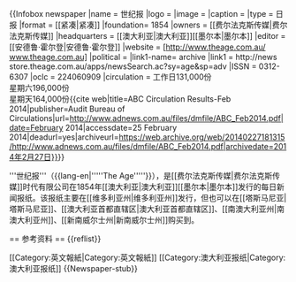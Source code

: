 {{Infobox newspaper
|name      = 世纪报
|logo      = 
|image     = 
|caption   = 
|type      = 日报
|format    = [[紧凑|紧凑]]
|foundation= 1854
|owners    = [[费尔法克斯传媒|费尔法克斯传媒]]
|headquarters = [[澳大利亚|澳大利亚]][[墨尔本|墨尔本]]
|editor    = [[安德鲁·霍尔登|安德鲁·霍尔登]]
|website   = [http://www.theage.com.au/ www.theage.com.au]
|political = 
|link1-name= archive
|link1     = http://news store.theage.com.au/apps/newsSearch.ac?sy=age&sp=adv
|ISSN      = 0312-6307
|oclc      = 224060909
|circulation = 工作日131,000份<br>星期六196,000份<br>星期天164,000份<ref name=ABCDecember2013>{{cite web|title=ABC Circulation Results-Feb 2014|publisher=Audit Bureau of Circulations|url=http://www.adnews.com.au/files/dmfile/ABC_Feb2014.pdf|date=February 2014|accessdate=25 February 2014|deadurl=yes|archiveurl=https://web.archive.org/web/20140227181315/http://www.adnews.com.au/files/dmfile/ABC_Feb2014.pdf|archivedate=2014年2月27日}}</ref>}}

'''世纪报'''（{{lang-en|'''''The Age'''''}}），是[[费尔法克斯传媒|费尔法克斯传媒]]时代有限公司在1854年[[澳大利亚|澳大利亚]][[墨尔本|墨尔本]]发行的每日新闻报纸。该报纸主要在[[维多利亚州|维多利亚州]]发行，但也可以在[[塔斯马尼亚|塔斯马尼亚]]、[[澳大利亚首都直辖区|澳大利亚首都直辖区]]、[[南澳大利亚州|南澳大利亚州]]、[[新南威尔士州|新南威尔士州]]购买到。

== 参考资料 ==
{{reflist}}

[[Category:英文報紙|Category:英文報紙]]
[[Category:澳大利亚报纸|Category:澳大利亚报纸]]
{{Newspaper-stub}}
